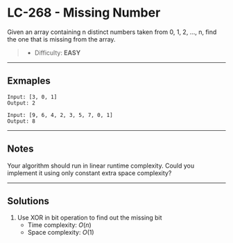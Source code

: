 # LC-268 - Missing Number

Given an array containing n distinct numbers taken from 0, 1, 2, ..., n, find the one that is missing from the array.

> * Difficulty: **EASY**

---
## Exmaples

```
Input: [3, 0, 1]
Output: 2
```

```
Input: [9, 6, 4, 2, 3, 5, 7, 0, 1]
Output: 8
```

---
## Notes

Your algorithm should run in linear runtime complexity. Could you implement it using only constant extra space complexity?

---
## Solutions

1. Use XOR in bit operation to find out the missing bit
    * Time complexity: $O(n)$
    * Space complexity: $O(1)$